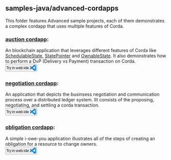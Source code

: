 ## samples-java/advanced-cordapps

This folder features Advanced sample projects, each of them demonstrates a complex cordapp that uses multiple features of Corda.

### [auction cordapp](./auction-cordapp):
An blockchain application that leverages different features of Corda like [SchedulableState](https://docs.corda.net/docs/corda-os/event-scheduling.html#how-to-implement-scheduled-events), [StatePointer](https://docs.corda.net/docs/corda-os/api-states.html#state-pointers)
and [OwnableState](https://docs.corda.net/docs/corda-os/api-states.html#ownablestate). It also demonstrates how to perform a DvP (Delivery vs Payment) transaction on Corda.  
[<img src="../webIDE.png" height=25 />](https://ide.corda.net/?folder=/home/coder/samples-java/Advanced/auction-cordapp)

### [negotiation cordapp](./negotiation-cordapp):
An application that depicts the businsess negotiation and communication process over a distributed ledger system.
IIt consists of the proposing, negotiating, and settling a corda transaction.  
[<img src="../webIDE.png" height=25 />](https://ide.corda.net/?folder=/home/coder/samples-java/Advanced/negotiation-cordapp)

### [obligation cordapp](./obligation-cordapp):
A simple i-owe-you application illustrates all of the steps of creating an obligation for a resource to change owners.  
[<img src="../webIDE.png" height=25 />](https://ide.corda.net/?folder=/home/coder/samples-java/Advanced/obligation-cordapp)


